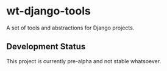 # wt-django-tools
A set of tools and abstractions for Django projects.

## Development Status
This project is currently pre-alpha and not stable whatsoever.